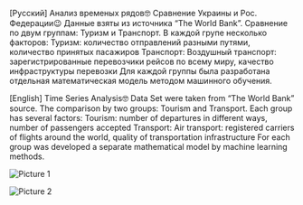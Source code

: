[Русский]
Анализ временых рядов🤓
Сравнение Украины и Рос. Федерации😉
Данные взяты из источника “The World Bank”.
Сравнение по двум группам: Туризм и Транспорт.
В каждой групе несколько факторов:
Туризм: количество отправлений разными путями, количество принятых пасажиров
Транспорт: Воздушный транспорт: зарегистрированные перевозчики рейсов по всему миру, качество инфраструктуры перевозки
Для каждой группы была разработана отдельная математическая модель методом машинного обучения.

[English]
Time Series Analysis🤓
Data Set were taken from “The World Bank” source.
The comparison by two groups: Tourism and Transport.
Each group has several factors:
Tourism: number of departures in different ways, number of passengers accepted
Transport: Air transport: registered carriers of flights around the world, quality of transportation infrastructure
For each group was developed a separate mathematical model by machine learning methods.

![Picture 1](https://user-images.githubusercontent.com/47052805/65146674-0a1f9d80-da25-11e9-8fdf-fc712648f9c5.png)

![Picture 2](https://user-images.githubusercontent.com/47052805/65146676-0c81f780-da25-11e9-9bc7-81a586e03705.png)
